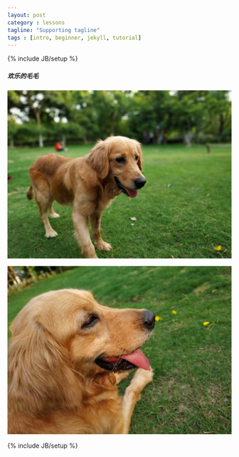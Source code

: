 ```yaml
---
layout: post
category : lessons
tagline: "Supporting tagline"
tags : [intro, beginner, jekyll, tutorial]
---
```

{% include JB/setup %}



##### 欢乐的毛毛

![maomao1](/pic/maomao/maomao1.jpg)

![maomao2](/pic/maomao/maomao2.jpg)





{% include JB/setup %}
